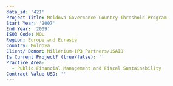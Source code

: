 ```yaml
---
data_id: '421'
Project Title: Moldova Governance Country Threshold Program
Start Year: '2007'
End Year: '2009'
ISO3 Code: MOL
Region: Europe and Eurasia
Country: Moldova
Client/ Donor: Millenium-IP3 Partners/USAID
Is Current Project? (true/false): ''
Practice Area:
  - Public Financial Management and Fiscal Sustainability
Contract Value USD: ''
---
```

